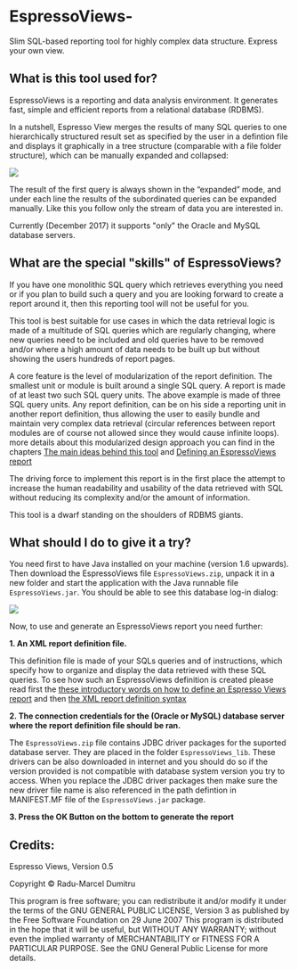 # EspressoViews-
Slim SQL-based reporting tool for highly complex data structure. 
Express your own view. 

## **What is this tool used for?**

EspressoViews is a reporting and data analysis environment. 
It generates fast, simple and efficient reports from a relational database (RDBMS). 

In a nutshell, Espresso View merges the results of many SQL queries to one hierarchically structured result set as specified by the user in a defintion file and displays it graphically in a tree structure (comparable with a file folder structure), which can be manually expanded and collapsed:

![](https://github.com/RaduMarcel/EspressoViews-/blob/master/DocImg/EspressoViewsImg1.png)

The result of the first query is always shown in the “expanded” mode, and under each line the results of the subordinated queries can be expanded manually. Like this you follow only the stream of data you are interested in.

Currently (December 2017) it supports "only" the Oracle and MySQL database servers.

## **What are the special "skills" of EspressoViews?**

If you have one monolithic SQL query which retrieves everything you need or if you plan to build such a query and you are looking forward to create a report around it, then this reporting tool will not be useful for you.

This tool is best suitable for use cases in which the data retrieval logic is made of a multitude of SQL queries which are regularly changing, where new queries need to be included and old queries have to be removed and/or where a high amount of data needs to be built up but without showing the users hundreds of report pages. 

A core feature is the level of modularization of the report definition.
The smallest unit or module is built around a single SQL query. A report is made of at least two such SQL query units. The above example is made of three SQL query units. Any report definition, can be on his side a reporting unit in another report definition, thus allowing the user to easily bundle and maintain very complex data retrieval (circular references between report modules are of course not allowed since they would cause infinite loops). 
more details about this modularized design approach you can find in the chapters [The main ideas behind this tool][Ideas] and [Defining an EspressoViews report][ReportDef]

[Ideas]: https://github.com/RaduMarcel/EspressoViews-/wiki/2.-The-main-ideas-behind-this-tool
[ReportDef]: https://github.com/RaduMarcel/EspressoViews-/wiki/3.-Defining-an-EspressoViews-report

The driving force to implement this report is in the first place the attempt to increase the human readability and usability of the data retrieved with SQL without reducing its complexity and/or the amount of information. 

This tool is a dwarf standing on the shoulders of RDBMS giants.


## What should I do to give it a try?

You need first to have Java installed on your machine (version 1.6 upwards).
Then download the EspressoViews file `EspressoViews.zip`, unpack it in a new folder and start the application with the Java runnable file `EspressoViews.jar`. You should be able to see this database log-in dialog:

![](https://github.com/RaduMarcel/EspressoViews-/blob/master/DocImg/EspressoViewsInstall.png)



Now, to use and generate an EspressoViews report you need further:

**1. An XML report definition file.**

This definition file is made of your SQLs queries and of instructions, which specify how to organize and display the data retrieved with these SQL queries. To see how such an EspressoViews definition is created please read first the [these introductory words on how to define an Espresso Views report][ReportDef] and then [the XML report definition syntax][ReportSyntax]

[ReportDef]: https://github.com/RaduMarcel/EspressoViews-/wiki/3.-Defining-an-EspressoViews-report
[ReportSyntax]: https://github.com/RaduMarcel/EspressoViews-/wiki/4.-The-XML-report-definition-syntax

**2. The connection credentials for the (Oracle or MySQL) database server where the report definition file should be ran.**

The `EspressoViews.zip` file contains JDBC driver packages for the suported database server. They are placed in the folder `EspressoViews_lib`. These drivers can be also downloaded in internet and you should do so if the version provided is not compatible with database system version you try to access. When you replace the JDBC driver packages then make sure the new driver file name is also referenced in the path defintion in MANIFEST.MF file of the `EspressoViews.jar` package.  


**3. Press the OK Button on the bottom to generate the report**




## Credits: 
Espresso Views, Version 0.5

Copyright © Radu-Marcel Dumitru

This program is free software; you can redistribute it and/or modify it under the terms of the GNU GENERAL PUBLIC LICENSE, Version 3 as published by the Free Software Foundation on 29 June 2007
This program is distributed in the hope that it will be useful, but WITHOUT ANY WARRANTY; without even the implied warranty of MERCHANTABILITY or FITNESS FOR A PARTICULAR PURPOSE. 
See the GNU General Public License for more details.


